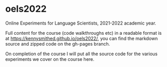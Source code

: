 # oels2022
 
Online Experiments for Language Scientists, 2021-2022 academic year.

Full content for the course (code walkthroughs etc) in a readable format is at https://kennysmithed.github.io/oels2022/, you can find the markdown source and zipped code on the gh-pages branch.

On completion of the course I will put all the source code for the various experiments we cover on the course here.